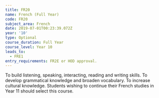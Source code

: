 ```yaml
---
title: FR20
name: French (Full Year)
code: FR20
subject_area: French
date: 2019-07-01T00:23:39.072Z
year: '10'
type: Optional
course_duration: Full Year
course_level: Year 10
leads_to:
  - FRE1
entry_requirements: FR2E or HOD approval.
---
```

To build listening, speaking, interacting, reading and writing skills. To develop grammatical knowledge and broaden vocabulary. To increase cultural knowledge. Students wishing to continue their French studies in Year 11 should select this course.
